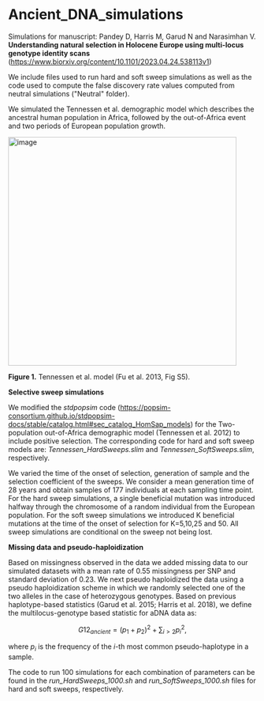 # Ancient_DNA_simulations

Simulations for manuscript: Pandey D, Harris M, Garud N and Narasimhan V.
  **Understanding natural selection in Holocene Europe using multi-locus genotype identity scans**  (https://www.biorxiv.org/content/10.1101/2023.04.24.538113v1)
  
 
We include files used to run hard and soft sweep simulations as well as the code used to compute the false discovery rate values computed from neutral simulations ("Neutral" folder).

We simulated the Tennessen et al. demographic model which describes the ancestral human population in Africa, followed by the out-of-Africa event and two periods of European population growth.

<img width="463" alt="image" src="https://user-images.githubusercontent.com/52009392/234131938-8e1ae97f-0492-4607-aa59-1ef633da373e.png">

**Figure 1.** Tennessen et al. model (Fu et al. 2013, Fig S5).

**Selective sweep simulations**

We modified the _stdpopsim_ code  (https://popsim-consortium.github.io/stdpopsim-docs/stable/catalog.html#sec_catalog_HomSap_models) for the Two-population out-of-Africa demographic model (Tennessen et al. 2012) to include positive selection. The corresponding code for hard and soft sweep models are: _Tennessen_HardSweeps.slim_ and _Tennessen_SoftSweeps.slim_, respectively.

We varied the time of the onset of selection, generation of sample and the selection coefficient of the sweeps. We consider a mean generation time of 28 years and obtain samples of 177 individuals at each sampling time point. For the hard sweep simulations, a single beneficial mutation was introduced halfway through the chromosome of a random individual from the European population. For the soft sweep simulations we introduced K beneficial mutations at the time of the onset of selection for K=5,10,25 and 50. All sweep simulations are conditional on the sweep not being lost.


**Missing data and pseudo-haploidization**

Based on missingness observed in the data we added missing data to our simulated datasets with a mean rate of 0.55 missingness per SNP and standard deviation of 0.23. We next pseudo haploidized the data using a pseudo haploidization scheme in which we randomly selected one of the two alleles in the case of heterozygous genotypes. Based on previous haplotype-based statistics (Garud et al. 2015; Harris et al. 2018), we define the multilocus-genotype based statistic for aDNA data as:

$$G12_{ancient}= (p_1 + p_2)^2 + \sum_{i>2}p_i^2,$$

where $p_i$ is the frequency of the _i_-th most common pseudo-haplotype in a sample.

The code to run 100 simulations for each combination of parameters can be found in the _run_HardSweeps_1000.sh_ and _run_SoftSweeps_1000.sh_ files for hard and soft sweeps, respectively.
